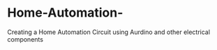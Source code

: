 # Home-Automation-
Creating a Home Automation Circuit using Aurdino and other electrical components
